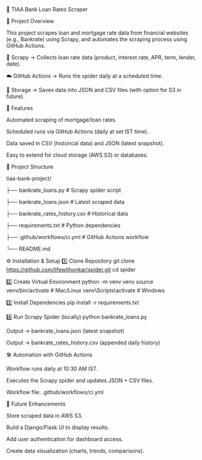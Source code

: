 🏦 TIAA Bank Loan Rates Scraper

📌 Project Overview

This project scrapes loan and mortgage rate data from financial websites (e.g., Bankrate) using Scrapy, and automates the scraping process using GitHub Actions.

🔄 Scrapy → Collects loan rate data (product, interest rate, APR, term, lender, date).

☁️ GitHub Actions → Runs the spider daily at a scheduled time.

💾 Storage → Saves data into JSON and CSV files (with option for S3 in future).


🚀 Features

Automated scraping of mortgage/loan rates.

Scheduled runs via GitHub Actions (daily at set IST time).

Data saved in CSV (historical data) and JSON (latest snapshot).

Easy to extend for cloud storage (AWS S3) or databases.


📂 Project Structure

tiaa-bank-project/

├── bankrate_loans.py        # Scrapy spider script

├── bankrate_loans.json      # Latest scraped data

├── bankrate_rates_history.csv  # Historical data

├── requirements.txt         # Python dependencies

├── .github/workflows/ci.yml # GitHub Actions workflow

└── README.md


⚙️ Installation & Setup
1️⃣ Clone Repository
git clone https://github.com/lifewithonkar/spider.git
cd spider

2️⃣ Create Virtual Environment
python -m venv venv
source venv/bin/activate   # Mac/Linux
venv\Scripts\activate      # Windows

3️⃣ Install Dependencies
pip install -r requirements.txt

4️⃣ Run Scrapy Spider (locally)
python bankrate_loans.py


Output → bankrate_loans.json (latest snapshot)

Output → bankrate_rates_history.csv (appended daily history)


🛠️ Automation with GitHub Actions

Workflow runs daily at 10:30 AM IST.

Executes the Scrapy spider and updates JSON + CSV files.

Workflow file: .github/workflows/ci.yml


📌 Future Enhancements

Store scraped data in AWS S3.

Build a Django/Flask UI to display results.

Add user authentication for dashboard access.

Create data visualization (charts, trends, comparisons).
